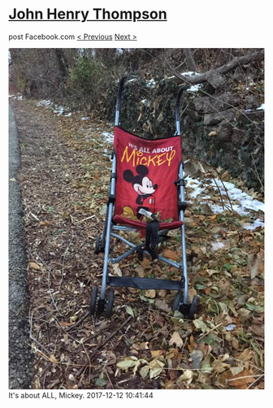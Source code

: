 # [John Henry Thompson](../README.md)
post Facebook.com
[< Previous](2017-12-13-2.md) [Next >](2017-12-10-1.md)

[![](../media/2017-12-12/Timeline-Photos-It-s-about-ALL-Mickey.jpg)](../README.md)
It's about ALL, Mickey.
2017-12-12 10:41:44